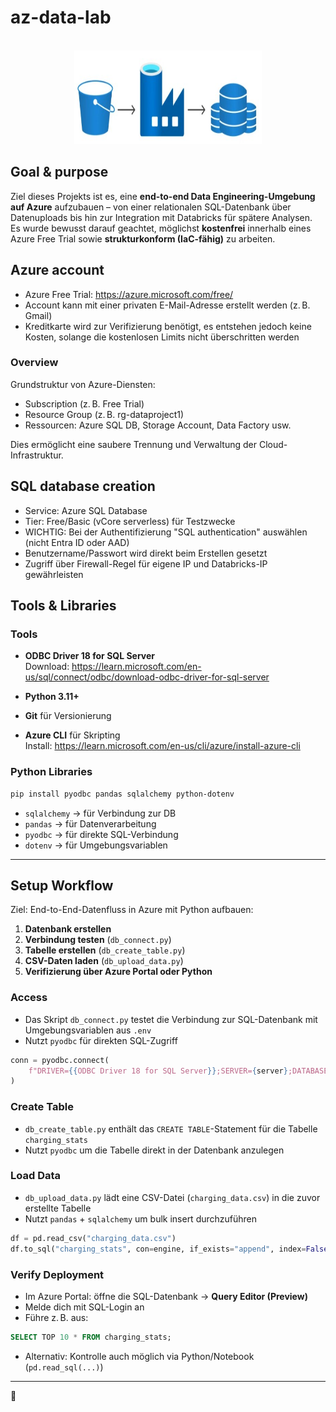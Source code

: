 # az-data-lab

<!-- PROJECT LOGO -->
<br />
<div align="center">
  <a href="">
    <img src="docs/logo.jpg" alt="Logo" width="300" height="150">
  </a>
</div>

## Goal & purpose
Ziel dieses Projekts ist es, eine **end-to-end Data Engineering-Umgebung auf Azure** aufzubauen – von einer relationalen SQL-Datenbank über Datenuploads bis hin zur Integration mit Databricks für spätere Analysen.  
Es wurde bewusst darauf geachtet, möglichst **kostenfrei** innerhalb eines Azure Free Trial sowie **strukturkonform (IaC-fähig)** zu arbeiten.

## Azure account
- Azure Free Trial: https://azure.microsoft.com/free/
- Account kann mit einer privaten E-Mail-Adresse erstellt werden (z. B. Gmail)
- Kreditkarte wird zur Verifizierung benötigt, es entstehen jedoch keine Kosten, solange die kostenlosen Limits nicht überschritten werden

### Overview
Grundstruktur von Azure-Diensten:
- Subscription (z. B. Free Trial)
- Resource Group (z. B. rg-dataproject1)
- Ressourcen: Azure SQL DB, Storage Account, Data Factory usw.

Dies ermöglicht eine saubere Trennung und Verwaltung der Cloud-Infrastruktur.

## SQL database creation
- Service: Azure SQL Database
- Tier: Free/Basic (vCore serverless) für Testzwecke
- WICHTIG: Bei der Authentifizierung "SQL authentication" auswählen (nicht Entra ID oder AAD)
- Benutzername/Passwort wird direkt beim Erstellen gesetzt
- Zugriff über Firewall-Regel für eigene IP und Databricks-IP gewährleisten

## Tools & Libraries

### Tools

- **ODBC Driver 18 for SQL Server**  
  Download: https://learn.microsoft.com/en-us/sql/connect/odbc/download-odbc-driver-for-sql-server

- **Python 3.11+**
- **Git** für Versionierung
- **Azure CLI** für Skripting  
  Install: https://learn.microsoft.com/en-us/cli/azure/install-azure-cli

### Python Libraries

```bash
pip install pyodbc pandas sqlalchemy python-dotenv
```

- `sqlalchemy` → für Verbindung zur DB
- `pandas` → für Datenverarbeitung
- `pyodbc` → für direkte SQL-Verbindung
- `dotenv` → für Umgebungsvariablen

---

## Setup Workflow

Ziel: End-to-End-Datenfluss in Azure mit Python aufbauen:

1. **Datenbank erstellen**
2. **Verbindung testen** (`db_connect.py`)
3. **Tabelle erstellen** (`db_create_table.py`)
4. **CSV-Daten laden** (`db_upload_data.py`)
5. **Verifizierung über Azure Portal oder Python**

### Access

- Das Skript `db_connect.py` testet die Verbindung zur SQL-Datenbank mit Umgebungsvariablen aus `.env`
- Nutzt `pyodbc` für direkten SQL-Zugriff

```python
conn = pyodbc.connect(
    f"DRIVER={{ODBC Driver 18 for SQL Server}};SERVER={server};DATABASE={database};UID={username};PWD={password}"
)
```

### Create Table

- `db_create_table.py` enthält das `CREATE TABLE`-Statement für die Tabelle `charging_stats`
- Nutzt `pyodbc` um die Tabelle direkt in der Datenbank anzulegen

### Load Data

- `db_upload_data.py` lädt eine CSV-Datei (`charging_data.csv`) in die zuvor erstellte Tabelle
- Nutzt `pandas` + `sqlalchemy` um bulk insert durchzuführen

```python
df = pd.read_csv("charging_data.csv")
df.to_sql("charging_stats", con=engine, if_exists="append", index=False)
```

### Verify Deployment

- Im Azure Portal: öffne die SQL-Datenbank → **Query Editor (Preview)**
- Melde dich mit SQL-Login an
- Führe z. B. aus:

```sql
SELECT TOP 10 * FROM charging_stats;
```

- Alternativ: Kontrolle auch möglich via Python/Notebook (`pd.read_sql(...)`)

---

🚀

